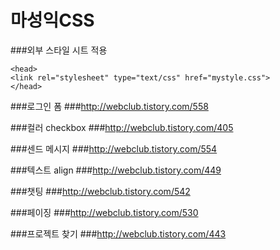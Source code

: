 
# 마성익CSS

###외부 스타일 시트 적용

```
<head>
<link rel="stylesheet" type="text/css" href="mystyle.css">
</head>
```



###로그인 폼 
###http://webclub.tistory.com/558

###컬러 checkbox
###http://webclub.tistory.com/405


###센드 메시지
###http://webclub.tistory.com/554

###텍스트 align
###http://webclub.tistory.com/449

###챗팅
###http://webclub.tistory.com/542

###페이징
###http://webclub.tistory.com/530

###프로젝트 찾기
###http://webclub.tistory.com/443
